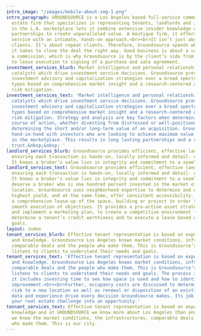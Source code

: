 ```yaml
---
intro_image: "/images/mobile-about-img-1.png"
intro_paragraph: GROUNDSOURCE is a Los Angeles based full-service commercial real
  estate firm that specializes in representing tenants, landlords and investors. Experience
  in the L.A. marketplace lets it combine extensive insider knowledge with trusted
  partnerships to create unparalleled value. A boutique firm, it offers clients prestigious
  service with an intimate, hands-on approach.<br><br>It isn’t just about satisfied
  clients. It’s about repeat clients. Therefore, Groundsource spends whatever time
  it takes to close the deal the right way. Good business is about a connection, not
  a commission, which is why Groundsource is by the client’s side from fact-finding
  to lease execution to signing of a purchase and sale agreement.
investment_services_blurb: Market intelligence and personal relationships are the
  catalysts which drive investment service decisions. Groundsource provides in-depth
  investment advisory and capitalization strategies over a broad spectrum of property
  types based on comprehensive market insight and a research-centered approach to
  risk mitigation.
investment_services_text: 'Market intelligence and personal relationships are the
  catalysts which drive investment service decisions. Groundsource provides in-depth
  investment advisory and capitalization strategies over a broad spectrum of property
  types based on comprehensive market insight and a research-centered approach to
  risk mitigation. Strategy and analysis are key factors when determining the best
  course of action, whether divesting from distressed or well-positioned assets, or
  determining the short and/or long-term value of an acquisition. Groundsource works
  hand-in-hand with investors who are looking to achieve maximum value for their interests
  in the marketplace. This results in long lasting partnerships and a reputation of
  trust.&nbsp;&nbsp; '
landlord_services_blurb: Groundsource provides efficient, effective landlord representation,
  ensuring each transaction is hands-on, locally informed and detail- oriented.&nbsp;
  It knows a broker’s value lies in integrity and commitment to a seamless experience.<br>
landlord_services_text: Groundsource provides efficient, effective landlord representation,
  ensuring each transaction is hands-on, locally informed and detail- oriented.&nbsp;
  It knows a broker’s value lies in integrity and commitment to a seamless experience.<br><br>Clients
  deserve a broker who is one hundred percent invested in the market of their property’s
  location. Groundsource uses neighborhood expertise to determine and deliver the
  highest yield, and at the same time, offer consistent accessibility. It addresses
  a comprehensive lease-up of the space, building or project in order to effect a
  smooth execution of objectives. It provides a pro-active asset strategy to determine
  and implement a marketing plan, to create a competitive environment for space, to
  determine a tenant’s credit worthiness and to execute a lease based on predetermined
  goals.
layout: index
tenant_services_blurb: Effective tenant representation is based on experience, relationships
  and knowledge. Groundsource Los Angeles knows market conditions, infrastructures,
  comparable deals and the people who make them. This is Groundsource’s city -- it
  listens to clients to understand their needs and goals.
tenant_services_text: 'Effective tenant representation is based on experience, relationships
  and knowledge. Groundsource Los Angeles knows market conditions, infrastructures,
  comparable deals and the people who make them. This is Groundsource’s city – it
  listens to clients to understand their needs and goals. The process is multifold:
  it includes investing time to see how space is used and how to identify areas of
  improvement.<br><br>Further, occupancy costs are discussed to determine mitigating
  risk to a new location as well as renewal or disposition of an existing lease. Proven
  data and experience drive every decision Groundsource makes. Its job is turning
  your real estate challenge into an opportunity.'
tennant_services_text: Effective tenant representation is based on experience and
  knowledge and at GROUNDSOURCE we know more about Los Angeles than anyone else --
  we know the market conditions, the infrastructures, comparable deals and the people
  who made them. This is our city.
---
```



